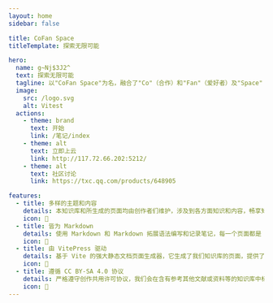 ```yaml
---
layout: home
sidebar: false

title: CoFan Space
titleTemplate: 探索无限可能

hero:
  name: g~Nj$3J2^
  text: 探索无限可能
  tagline: 以"CoFan Space"为名，融合了"Co"（合作）和"Fan"（爱好者）及"Space"（空间），为数码爱好者提供协作与共享的平台。
  image:
    src: /logo.svg
    alt: Vitest
  actions:
    - theme: brand
      text: 开始
      link: /笔记/index
    - theme: alt
      text: 立即上云
      link: http://117.72.66.202:5212/
    - theme: alt
      text: 社区讨论
      link: https://txc.qq.com/products/648905

features:
  - title: 多样的主题和内容
    details: 本知识库和所生成的页面均由创作者们维护，涉及到各方面知识和内容，畅享知识库海洋。
    icon: 🌈
  - title: 皆为 Markdown
    details: 使用 Markdown 和 Markdown 拓展语法编写和记录笔记，每一个页面都是 Markdown 文件。
    icon: 📃
  - title: 由 VitePress 驱动
    details: 基于 Vite 的强大静态文档页面生成器，它生成了我们知识库的页面，提供了简单易用的主题和工具。
    icon: 🚀
  - title: 遵循 CC BY-SA 4.0 协议
    details: 严格遵守创作共用许可协议，我们会在含有参考其他文献或资料等的知识库中标注作者/来源等。
    icon: 📖
---
```


<HomePage />
